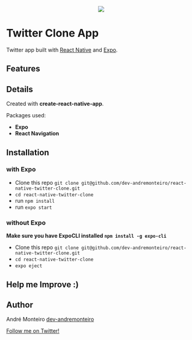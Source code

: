 <p align="center">
<a title='License' href="https://github.com/FaridSafi/react-native-gifted-chat/blob/master/LICENSE" height="18">
    <img src='https://img.shields.io/badge/license-MIT-blue.svg' />
</a>
  </p>

# Twitter Clone App

Twitter app built with [React Native](https://github.com/facebook/react-native) and [Expo](https://github.com/expo/expo).

## Features

## Details

Created with **create-react-native-app**.

Packages used:

- **Expo**
- **React Navigation**

## Installation

### with Expo

- Clone this repo `git clone git@github.com/dev-andremonteiro/react-native-twitter-clone.git`
- `cd react-native-twitter-clone`
- run `npm install`
- run `expo start`

### without Expo

**Make sure you have ExpoCLI installed `npm install -g expo-cli`**

- Clone this repo `git clone git@github.com/dev-andremonteiro/react-native-twitter-clone.git`
- `cd react-native-twitter-clone`
- `expo eject`

## Help me Improve :)



## Author

André Monteiro [dev-andremonteiro](https://github.com/dev-andremonteiro)

[Follow me on Twitter!](https://twitter.com/DAndremonteiro)
